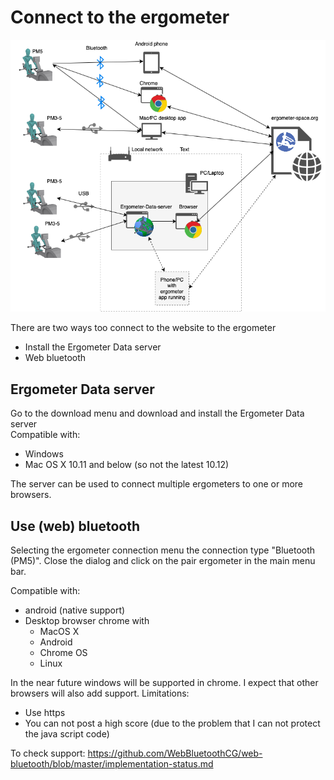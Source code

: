 # Connect to the ergometer

![setup](ErgometerSetup.png)

There are two ways too connect to the website to the ergometer
* Install the Ergometer Data server
* Web bluetooth

## Ergometer Data server
Go to the download menu and download and install the Ergometer Data server  
Compatible with:
* Windows
* Mac OS X 10.11 and below (so not the latest 10.12)

The server can be used to connect multiple ergometers to one or more browsers.

## Use (web) bluetooth
Selecting the ergometer connection menu the connection type "Bluetooth (PM5)".
Close the dialog and click on the pair ergometer in the main menu bar.

Compatible with:
* android (native support)
* Desktop browser chrome with 
  - MacOS X
  - Android
  - Chrome OS
  - Linux

In the near future windows will be supported in chrome. I expect that other browsers will also add support. 
Limitations:

  - Use https
  - You can not post a high score (due to the problem that I can not protect the java script code)
  
To check support:
 https://github.com/WebBluetoothCG/web-bluetooth/blob/master/implementation-status.md

